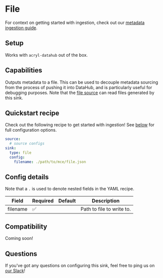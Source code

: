 # File

For context on getting started with ingestion, check out our [metadata ingestion guide](../README.md).

## Setup

Works with `acryl-datahub` out of the box.

## Capabilities

Outputs metadata to a file. This can be used to decouple metadata sourcing from the
process of pushing it into DataHub, and is particularly useful for debugging purposes.
Note that the [file source](../source_docs/file.md) can read files generated by this sink.

## Quickstart recipe

Check out the following recipe to get started with ingestion! See [below](#config-details) for full configuration options.

```yml
source:
  # source configs
sink:
  type: file
  config:
    filename: ./path/to/mce/file.json
```

## Config details

Note that a `.` is used to denote nested fields in the YAML recipe.

| Field    | Required | Default | Description               |
| -------- | -------- | ------- | ------------------------- |
| filename | ✅       |         | Path to file to write to. |

## Compatibility

Coming soon!

## Questions

If you've got any questions on configuring this sink, feel free to ping us on [our Slack](https://slack.datahubproject.io/)!
